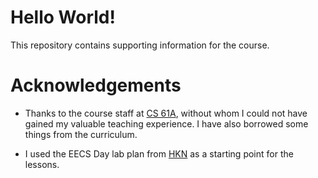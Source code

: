 # Hello World!

This repository contains supporting information for the course.

# Acknowledgements

* Thanks to the course staff at [CS 61A](cs61a.org), without whom I could not have gained
  my valuable teaching experience. I have also borrowed some things from the
  curriculum.

* I used the EECS Day lab plan from [HKN](hkn.eecs.berkeley.edu) as a starting
  point for the lessons.
